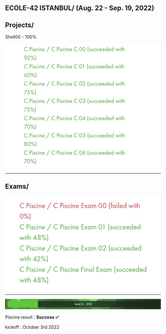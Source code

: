 ECOLE-42 ISTANBUL/
(Aug. 22 - Sep. 19, 2022)
-----------------------
<h2>Projects/</h2>

Shell00 - 100%

![p](SS/pro.png)

--------------------
<h2>Exams/</h2>

![exam](SS/exam.png)

-----------------------
![level](SS/level.png)

Piscine result : **Success** **✅**

kickoff : October 3rd 2022 
